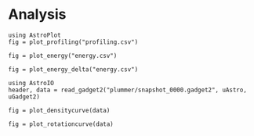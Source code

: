 # Analysis

```@example analysis
using AstroPlot
fig = plot_profiling("profiling.csv")
```

```@example analysis
fig = plot_energy("energy.csv")
```

```@example analysis
fig = plot_energy_delta("energy.csv")
```

```@example analysis
using AstroIO
header, data = read_gadget2("plummer/snapshot_0000.gadget2", uAstro, uGadget2)

fig = plot_densitycurve(data)
```

```@example analysis
fig = plot_rotationcurve(data)
```